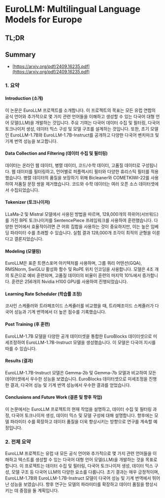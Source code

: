 # EuroLLM: Multilingual Language Models for Europe
## TL;DR
## Summary
- [https://arxiv.org/pdf/2409.16235.pdf](https://arxiv.org/pdf/2409.16235.pdf)

### 1. 요약

#### Introduction (소개)
이 논문은 EuroLLM 프로젝트를 소개합니다. 이 프로젝트의 목표는 모든 유럽 연합의 공식 언어와 추가적으로 몇 가지 관련 언어들을 이해하고 생성할 수 있는 다국어 대형 언어 모델(LLM)을 개발하는 것입니다. 주요 기여는 다국어 데이터 수집 및 필터링, 다국어 토크나이저 생성, 데이터 믹스 구성 및 모델 구조를 설계하는 것입니다. 또한, 초기 모델인 EuroLLM-1.7B와 EuroLLM-1.7B-Instruct를 공개하고 다양한 다국어 벤치마크 및 기계 번역 성능을 보고합니다.

#### Data Collection and Filtering (데이터 수집 및 필터링)
데이터는 온라인 웹 데이터, 병렬 데이터, 코드/수학 데이터, 고품질 데이터로 구성됩니다. 웹 데이터를 필터링하고, 언어별로 퍼플렉시티 필터와 다양한 휴리스틱 필터를 적용했습니다. 병렬 데이터의 품질을 보장하기 위해 Bicleaner와 COMETKIWI-22를 사용하여 저품질 문장 쌍을 제거했습니다. 코드와 수학 데이터는 여러 오픈 소스 데이터셋에서 수집되었습니다.

#### Tokenizer (토크나이저)
LLaMa-2 및 Mistral 모델에서 사용된 방법을 따르며, 128,000개의 하위어(서브워드)를 가진 BPE 토크나이저를 SentencePiece 프레임워크를 사용하여 훈련했습니다. 다양한 언어에서 효율적이려면 큰 어휘 집합을 사용하는 것이 중요하지만, 이는 높은 임베딩 파라미터 수를 초래할 수 있습니다. 실험 결과 128,000개 조각이 최적의 균형을 이룬다고 결론지었습니다.

#### Modeling (모델링)
EuroLLM은 표준 트랜스포머 아키텍처를 사용하며, 그룹 쿼리 어텐션(GQA), RMSNorm, SwiGLU 활성화 함수 및 RoPE 위치 인코딩을 사용합니다. 모델은 4조 개의 토큰으로 예비 훈련되며, 고품질 데이터의 비율이 훈련의 마지막 10%에서 증가합니다. 훈련은 256개의 Nvidia H100 GPU를 사용하여 진행되었습니다.

#### Learning Rate Scheduler (학습률 조정)
코사인 스케쥴러와 트라페조이드 스케쥴러를 비교했을 때, 트라페조이드 스케쥴러가 다국어 성능과 기계 번역에서 더 높은 점수를 기록했습니다.

#### Post Training (후 훈련)
EuroLLM-1.7B 모델을 다양한 공개 데이터셋을 통합한 EuroBlocks 데이터셋으로 미세조정하여 EuroLLM-1.7B-Instruct 모델을 생성했습니다. 이 모델은 다국어 지시를 따를 수 있습니다.

#### Results (결과)
EuroLLM-1.7B-Instruct 모델은 Gemma-2b 및 Gemma-7b 모델과 비교하여 모든 데이터셋에서 우수한 성능을 보였습니다. EuroBlocks 데이터셋으로 미세조정을 진행한 결과, 다국어 성능 및 기계 번역 성능에서 우수한 결과를 얻었습니다.

#### Conclusions and Future Work (결론 및 향후 작업)
이 논문에서는 EuroLLM 프로젝트의 현재 작업을 설명하고, 데이터 수집 및 필터링 과정, 다국어 토크나이저 생성, 데이터 믹스 및 모델 구성에 대해 설명합니다. 향후에는 모델 파라미터 수를 확장하고 데이터 품질을 더욱 향상시키는 방향으로 연구를 계속할 예정입니다.

### 2. 전체 요약
EuroLLM 프로젝트는 유럽 내 모든 공식 언어와 추가적으로 몇 가지 관련 언어들을 이해하고 텍스트를 생성할 수 있는 다국어 대형 언어 모델(LLM)을 개발하는 것을 목표로 합니다. 이 프로젝트는 데이터 수집 및 필터링, 다국어 토크나이저 생성, 데이터 믹스 구성, 모델 구조 등 다국어 LLM의 다양한 요소를 다룹니다. 초기 결과는 매우 긍정적이며, EuroLLM-1.7B와 EuroLLM-1.7B-Instruct 모델이 다국어 성능 및 기계 번역에서 뛰어난 성능을 보였습니다. 향후 연구는 모델의 파라미터를 확장하고 데이터 품질을 향상시키는 데 중점을 둘 계획입니다.